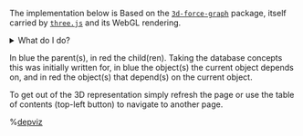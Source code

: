 The implementation below is Based on the
[`3d-force-graph`](https://github.com/vasturiano/3d-force-graph) package, itself carried
by [`three.js`](https://github.com/mrdoob/three.js) and its WebGL rendering.

<details markdown="1">
  <summary>What do I do?</summary>

Stick your data below. Expected in either the CSV format (each line carrying a pair of
`parent,child` or `child,parent`; check the right button below) or JSON (each key being
a parent and corresponding value an array of children
`{parent: [child, child, ...], parent: [...]}`, or a child and corresponding value an
array of parents `{child: [parent, parent, ...], child: [...]}`). Keep it consistent, no
mixing between these formats.

Stick your data below. Expected in either the CSV format (each line carrying a pair of
`parent,child` or `child,parent`; check the right button below) or JSON (each key being
a parent and corresponding value an array of children
`{parent: [child, child, ...], parent: [...]}`, or a child and corresponding value an
array of parents `{child: [parent, parent, ...], child: [...]}`). Keep it consistent, no
mixing between these formats.

Use the checkbox if you want to _explicitely_ show the node names instead of keeping
them as hovered labels. Keep it mind that might become unreadable for large number of
nodes.

</details>

In blue the parent(s), in red the child(ren). Taking the database concepts this was
initially written for, in blue the object(s) the current object depends on, and in red
the object(s) that depend(s) on the current object.

To get out of the 3D representation simply refresh the page or use the table of contents
(top-left button) to navigate to another page.

%[depviz](/force-directed-graph/script.js)
